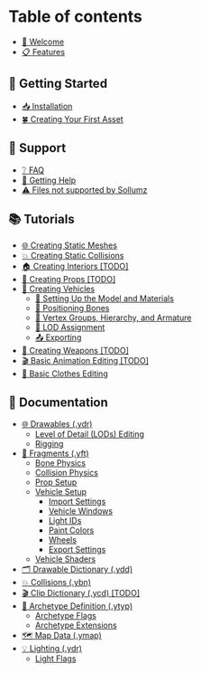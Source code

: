 # Table of contents

* [👋 Welcome](README.md)
* [📋 Features](features.md)

## 📗 Getting Started

* [📥 Installation](getting-started/installation.md)
* [🍀 Creating Your First Asset](getting-started/creating-your-first-asset.md)

## 🔨 Support

* [❔ FAQ](support/faq.md)
* [💬 Getting Help](support/getting-help.md)
* [⚠️ Files not supported by Sollumz](support/files-not-supported-by-sollumz.md)

## 📚 Tutorials

* [🌐 Creating Static Meshes](tutorials/creating-static-meshes.md)
* [💥 Creating Static Collisions](tutorials/creating-static-collisions.md)
* [🏠 Creating Interiors \[TODO\]](tutorials/creating-interiors-todo.md)
* [🎸 Creating Props \[TODO\]](tutorials/creating-props-todo.md)
* [🚙 Creating Vehicles](tutorials/creating-vehicles/README.md)
  * [📑 Setting Up the Model and Materials](tutorials/creating-vehicles/setting-up-the-model-and-materials.md)
  * [🦴 Positioning Bones](tutorials/creating-vehicles/positioning-bones.md)
  * [🚦 Vertex Groups, Hierarchy, and Armature](tutorials/creating-vehicles/vertex-groups-hierarchy-and-armature.md)
  * [🍢 LOD Assignment](tutorials/creating-vehicles/lod-assignment.md)
  * [📤 Exporting](tutorials/creating-vehicles/exporting.md)
* [🔫 Creating Weapons \[TODO\]](tutorials/creating-weapons-todo.md)
* [🎬 Basic Animation Editing \[TODO\]](tutorials/basic-animation-editing-todo.md)
* [👕 Basic Clothes Editing](tutorials/basic-clothes-editing.md)

## 📄 Documentation

* [🌐 Drawables (.ydr)](documentation/drawables.ydr/README.md)
  * [Level of Detail (LODs) Editing](documentation/drawables.ydr/level-of-detail-lods-editing.md)
  * [Rigging](documentation/drawables.ydr/rigging.md)
* [🚙 Fragments (.yft)](documentation/fragments.yft/README.md)
  * [Bone Physics](documentation/fragments.yft/bone-physics.md)
  * [Collision Physics](documentation/fragments.yft/collision-physics.md)
  * [Prop Setup](documentation/fragments.yft/prop-setup.md)
  * [Vehicle Setup](documentation/fragments.yft/vehicle-setup/README.md)
    * [Import Settings](documentation/fragments.yft/vehicle-setup/import-settings.md)
    * [Vehicle Windows](documentation/fragments.yft/vehicle-setup/vehicle-windows.md)
    * [Light IDs](documentation/fragments.yft/vehicle-setup/light-ids.md)
    * [Paint Colors](documentation/fragments.yft/vehicle-setup/paint-colors.md)
    * [Wheels](documentation/fragments.yft/vehicle-setup/wheels.md)
    * [Export Settings](documentation/fragments.yft/vehicle-setup/export-settings.md)
  * [Vehicle Shaders](documentation/fragments.yft/vehicle-shaders.md)
* [🗂️ Drawable Dictionary (.ydd)](documentation/drawable-dictionary.ydd/README.md)
* [💥 Collisions (.ybn)](documentation/collisions.ybn.md)
* [🎬 Clip Dictionary (.ycd) \[TODO\]](documentation/clip-dictionary.ycd-todo.md)
* [📇 Archetype Definition (.ytyp)](documentation/archetype-definition.ytyp/README.md)
  * [Archetype Flags](documentation/archetype-definition.ytyp/archetype-flags.md)
  * [Archetype Extensions](documentation/archetype-definition.ytyp/archetype-extensions.md)
* [🗺️ Map Data (.ymap)](documentation/map-data.ymap-todo.md)
* [💡 Lighting (.ydr)](documentation/lighting-.ydr/README.md)
  * [Light Flags](documentation/lighting-.ydr/light-flags.md)
